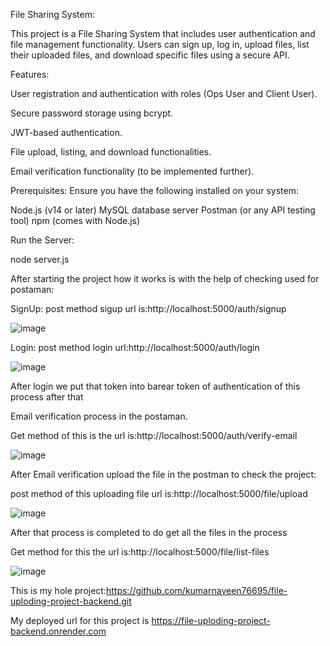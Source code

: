 File Sharing System:

This project is a File Sharing System that includes user authentication and file management functionality. Users can sign up, log in, upload files, list their uploaded files, and download specific files using a secure API.


Features:

User registration and authentication with roles (Ops User and Client User).

Secure password storage using bcrypt.

JWT-based authentication.

File upload, listing, and download functionalities.

Email verification functionality (to be implemented further).

Prerequisites:
Ensure you have the following installed on your system:


Node.js (v14 or later)
MySQL database server
Postman (or any API testing tool)
npm (comes with Node.js)

Run the Server:

node server.js

After starting the project how it works is with the help of checking used for postaman:

SignUp:
post method sigup url is:http://localhost:5000/auth/signup

![image](https://github.com/user-attachments/assets/3406ec22-5969-429a-8a14-1a4fab80b066)

Login:
post method login url:http://localhost:5000/auth/login

![image](https://github.com/user-attachments/assets/15c20af3-2aec-4f93-ac8a-56bd86e3aec2)

After login we put that token into barear token of authentication of this process after that

Email verification process in the postaman.

Get method of this is the url is:http://localhost:5000/auth/verify-email

![image](https://github.com/user-attachments/assets/906cba6d-f09e-42e7-9425-8c4789957c1b)

After Email verification upload the file in the postman to check the project:

post method of this uploading file url is:http://localhost:5000/file/upload

![image](https://github.com/user-attachments/assets/43852c3c-afa7-4907-a26e-7d09f0524032)

After that process is completed to do get all the files in the process

Get method for this the url is:http://localhost:5000/file/list-files

![image](https://github.com/user-attachments/assets/ae20c74d-d102-4bac-bd73-f2a2883835d8)



This is my hole project:https://github.com/kumarnaveen76695/file-uploding-project-backend.git

My deployed url for this project is https://file-uploding-project-backend.onrender.com

